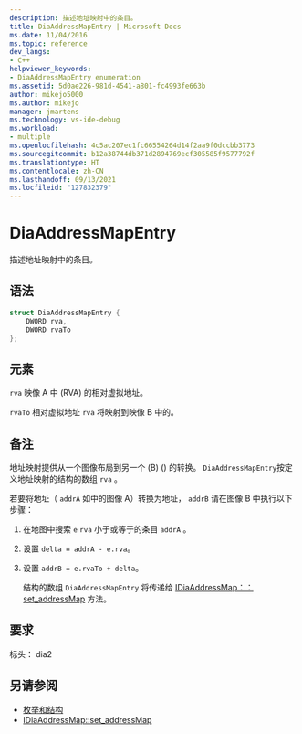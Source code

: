 ```yaml
---
description: 描述地址映射中的条目。
title: DiaAddressMapEntry | Microsoft Docs
ms.date: 11/04/2016
ms.topic: reference
dev_langs:
- C++
helpviewer_keywords:
- DiaAddressMapEntry enumeration
ms.assetid: 5d0ae226-981d-4541-a801-fc4993fe663b
author: mikejo5000
ms.author: mikejo
manager: jmartens
ms.technology: vs-ide-debug
ms.workload:
- multiple
ms.openlocfilehash: 4c5ac207ec1fc66554264d14f2aa9f0dccbb3773
ms.sourcegitcommit: b12a38744db371d2894769ecf305585f9577792f
ms.translationtype: HT
ms.contentlocale: zh-CN
ms.lasthandoff: 09/13/2021
ms.locfileid: "127832379"
---
```

# <a name="diaaddressmapentry"></a>DiaAddressMapEntry
描述地址映射中的条目。

## <a name="syntax"></a>语法

```C++
struct DiaAddressMapEntry {
    DWORD rva,
    DWORD rvaTo
};
```

## <a name="elements"></a>元素
`rva` 映像 A 中 (RVA) 的相对虚拟地址。

`rvaTo` 相对虚拟地址 `rva` 将映射到映像 B 中的。

## <a name="remarks"></a>备注
地址映射提供从一个图像布局到另一个 (B)  () 的转换。 `DiaAddressMapEntry`按定义地址映射的结构的数组 `rva` 。

若要将地址（ `addrA` 如中的图像 A）转换为地址， `addrB` 请在图像 B 中执行以下步骤：

1. 在地图中搜索 `e` `rva` 小于或等于的条目 `addrA` 。

2. 设置 `delta = addrA - e.rva`。

3. 设置 `addrB = e.rvaTo + delta`。

    结构的数组 `DiaAddressMapEntry` 将传递给 [IDiaAddressMap：： set_addressMap](../../debugger/debug-interface-access/idiaaddressmap-set-addressmap.md) 方法。

## <a name="requirements"></a>要求
标头： dia2

## <a name="see-also"></a>另请参阅
- [枚举和结构](../../debugger/debug-interface-access/enumerations-and-structures.md)
- [IDiaAddressMap::set_addressMap](../../debugger/debug-interface-access/idiaaddressmap-set-addressmap.md)
